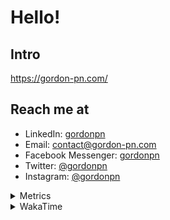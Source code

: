 # Hello!

## Intro

<https://gordon-pn.com/>

## Reach me at

- LinkedIn: [gordonpn](https://www.linkedin.com/in/gordonpn/)
- Email: [contact@gordon-pn.com](mailto:contact@gordon-pn.com)
- Facebook Messenger: [gordonpn](https://www.messenger.com/t/Gordonpn)
- Twitter: [@gordonpn](https://twitter.com/Gordonpn)
- Instagram: [@gordonpn](https://www.instagram.com/gordonpn/)

<details>
  <summary>Metrics</summary>

  <img align="center" src="https://github.com/gordonpn/gordonpn/blob/master/github-metrics.svg" alt="GitHub Metrics">

</details>

<details>
  <summary>WakaTime</summary>

  <!--START_SECTION:waka-->
📊 **This Week I Spent My Time On** 

```text
💬 Programming Languages: 
Other                    15 hrs 51 mins      ████████████████████░░░░░   78.18 % 
Java                     1 hr 50 mins        ██░░░░░░░░░░░░░░░░░░░░░░░   09.08 % 
Markdown                 1 hr 15 mins        ██░░░░░░░░░░░░░░░░░░░░░░░   06.18 % 
TypeScript               58 mins             █░░░░░░░░░░░░░░░░░░░░░░░░   04.80 % 
JSON                     8 mins              ░░░░░░░░░░░░░░░░░░░░░░░░░   00.71 % 

🔥 Editors: 
Chrome                   8 hrs 38 mins       ███████████░░░░░░░░░░░░░░   42.59 % 
IntelliJ IDEA            3 hrs 54 mins       █████░░░░░░░░░░░░░░░░░░░░   19.31 % 
Slack                    2 hrs 42 mins       ███░░░░░░░░░░░░░░░░░░░░░░   13.39 % 
iTerm2                   2 hrs 20 mins       ███░░░░░░░░░░░░░░░░░░░░░░   11.52 % 
Messages                 1 hr 2 mins         █░░░░░░░░░░░░░░░░░░░░░░░░   05.14 % 
```


 Last Updated on 03/10/2025 16:27:18 UTC
<!--END_SECTION:waka-->
</details>
